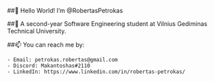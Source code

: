 ##👋 Hello World! I’m @RobertasPetrokas

##🌱 A second-year Software Engineering student at Vilnius Gediminas Technical University.

##📫 You can reach me by:

    - Email: petrokas.robertas@gmail.com 
    - Discord: Makantoshas#2110
    - LinkedIn: https://www.linkedin.com/in/robertas-petrokas/
  
